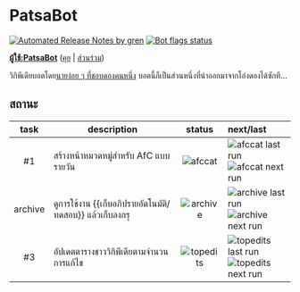 # PatsaBot
[![Automated Release Notes by gren](https://img.shields.io/badge/%F0%9F%A4%96-release%20notes-00B2EE.svg?style=flat-square)](https://github-tools.github.io/github-release-notes/) [![Bot flags status](https://img.shields.io/static/v1?style=flat-square&logo=wikipedia&label=Bot%20flags&message=Approved&color=darkgreen)][botuserpage]

**[ผู้ใช้:PatsaBot][botuserpage]** ([คุย][botusertalk] | [ส่วนร่วม][botcontribs])

วิกิพีเดียบอตโดย[นายง่อย ๆ ที่ชอบดองคนหนึ่ง][] บอตนี้ก็เป็นส่วนหนึ่งที่นำออกมาจากโอ่งดองได้ซักที...

## สถานะ
|   task  | description                                         |                                          status                                               |                                                                next/last                                                                   |
|:-------:|-----------------------------------------------------|:---------------------------------------------------------------------------------------------:|:------------------------------------------------------------------------------------------------------------------------------------------|
|    #1   | สร้างหน้าหมวดหมู่สำหรับ AfC แบบรายวัน                    | ![afccat](https://img.shields.io/endpoint?url=https%3A%2F%2Fpatsabot.toolforge.org%2Fafccat)  | ![afccat last run](https://img.shields.io/endpoint?url=https%3A%2F%2Fpatsabot.toolforge.org%2Fafccat%2Flast)<br>![afccat next run](https://img.shields.io/endpoint?url=https%3A%2F%2Fpatsabot.toolforge.org%2Fafccat%2Fnext) |
| archive | ดูการใช้งาน {{เก็บอภิปรายอัตโนมัติ/ทดสอบ}} แล้วเก็บลงกรุ     | ![archive](https://img.shields.io/endpoint?url=https%3A%2F%2Fpatsabot.toolforge.org%2Farchive) | ![archive last run](https://img.shields.io/endpoint?url=https%3A%2F%2Fpatsabot.toolforge.org%2Farchive%2Flast)<br>![archive next run](https://img.shields.io/endpoint?url=https%3A%2F%2Fpatsabot.toolforge.org%2Farchive%2Fnext) |
|    #3   | อัปเดตตารางชาววิกิพีเดียตามจำนวนการแก้ไข                  | ![topedits](https://img.shields.io/endpoint?url=https%3A%2F%2Fpatsabot.toolforge.org%2Ftopedits) | ![topedits last run](https://img.shields.io/endpoint?url=https%3A%2F%2Fpatsabot.toolforge.org%2Ftopedits%2Flast)<br>![topedits next run](https://img.shields.io/endpoint?url=https%3A%2F%2Fpatsabot.toolforge.org%2Ftopedits%2Fnext) |

[นายง่อย ๆ ที่ชอบดองคนหนึ่ง]: https://w.wiki/JSB
[botuserpage]: https://w.wiki/4S53
[botcontribs]: https://w.wiki/4S55
[botusertalk]: https://w.wiki/4S54

